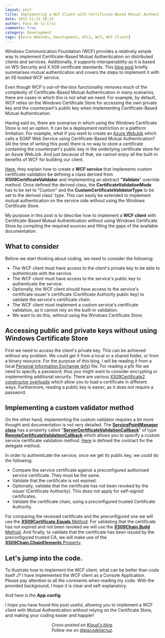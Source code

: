 ```yaml
---
layout: post
title: Implementing a WCF Client with Certificate-Based Mutual Authentication without using Windows Certificate Store
date: 2015-11-23 20:23
author: Paco de la Cruz
comments: true
category: Development
tags: [Azure WebJobs, Development, mTLS, WCF, WCF Client]
---
```


Windows Communication Foundation (WCF) provides a relatively simple way to implement Certificate-Based Mutual Authentication on distributed clients and services. Additionally, it supports interoperability as it is based on WS-Security and X.509 certificate standards. This [blog post](http://blogs.msdn.com/b/bradleycotier/archive/2011/12/14/mutual-authentication-with-a-iis-hosted-wcf-data-service-installed-in-a-workgroup-environment.aspx) briefly summarises mutual authentication and covers the steps to implement it with an IIS hosted WCF service.

Even though WCF's out-of-the-box functionality removes much of the complexity of Certificate-Based Mutual Authentication in many scenarios, there are cases in which this is not what we need. For example, by default, WCF relies on the Windows Certificate Store for accessing the own private key and the counterpart's public key when implementing Certificate-Based Mutual Authentication.

Having said so, there are scenarios in which using the Windows Certificate Store is not an option. It can be a deployment restriction or a platform limitation. For example, what if you want to create an [Azure WebJob](https://azure.microsoft.com/en-us/documentation/articles/websites-webjobs-resources/) which calls a SOAP Web Service using Certificate-Based Mutual Authentication? (At the time of writing this post) there is no way to store a certificate containing the counterpart's public key in the underlying certificate store for an Azure WebJob. And just because of that, we cannot enjoy all the built-in benefits of WCF for building our client.

[Here](https://msdn.microsoft.com/en-us/library/ms733806.aspx), they explain how to create a **WCF service** that implements custom certificate validation be defining a class derived from **X509CertificateValidator** and implementing an abstract "**Validate**" override method. Once defined the derived class, the **CertificateValidationMode** has to be set to "Custom" and the **CustomCertificateValidatorType** to be set to the derived class' type. This can easily be extended to implement mutual authentication on the service side without using the Windows Certificate Store.

My purpose in this post is to describe how to implement a **WCF client** with Certificate-Based Mutual Authentication without using Windows Certificate Store by compiling the required sources and filling the gaps of the available documentation.

What to consider
-----------------

Before we start thinking about coding, we need to consider the following:

- The WCF client must have access to the client's private key to be able to authenticate with the service.
- The WCF client must have access to the service's public key to authenticate the service.
- Optionally, the WCF client should have access to the service's certificate issuer's certificate (Certificate Authority public key) to validate the service's certificate chain.
- The WCF client must implement a custom service's certificate validation, as it cannot rely on the built-in validation.
- We want to do this, without using the Windows Certificate Store.

Accessing public and private keys without using Windows Certificate Store
--------------------------------------------------------------------------

First we need to access the client's private key. This can be achieved without any problem. We could get it from a local or a shared folder, or from a binary resource. For the purpose of this blog, I will be reading it from a local [Personal Information Exchange (pfx)](https://technet.microsoft.com/en-au/library/dd261744.aspx) file. For reading a pfx file we need to specify a password; thus you might want to consider encrypting or implementing additional security. There are various [X509Certificate2 constructor overloads](https://msdn.microsoft.com/en-us/library/system.security.cryptography.x509certificates.x509certificate2.x509certificate2(v=vs.110).aspx) which allow you to load a certificate in different ways. Furthermore, reading a public key is easier, as it does not require a password.

Implementing a custom validator method
--------------------------------------

On the other hand, implementing the custom validator requires a bit more thought and documentation is not very detailed. The [**ServicePointManager**
**class**](https://msdn.microsoft.com/en-us/library/System.Net.ServicePointManager(v=vs.110).aspx) has a property called "[**ServerCertificateValidationCallback**](https://msdn.microsoft.com/en-us/library/system.net.servicepointmanager.servercertificatevalidationcallback(v=vs.110).aspx)" of type [**RemoteCertificateValidationCallback**](https://msdn.microsoft.com/en-us/library/system.net.security.remotecertificatevalidationcallback(v=vs.110).aspx) which allows you to specify a custom service certificate validation method. [Here](https://msdn.microsoft.com/en-us/library/system.net.security.remotecertificatevalidationcallback(v=vs.110).aspx) is defined the contract for the delegate method.

In order to authenticate the service, once we get its public key, we could do the following:

- Compare the service certificate against a preconfigured authorised service certificate. They must be the same.
- Validate that the certificate is not expired.
- Optionally, validate that the certificate has not been revoked by the issuer (Certificate Authority). This does not apply for self-signed certificates.
- Validate the certificate chain, using a preconfigured trusted Certificate Authority.

For comparing the received certificate and the preconfigured one we will use the [**X509Certificate.Equals** Method](https://msdn.microsoft.com/en-us/library/e8ey9k04(v=vs.110).aspx). For validating that the certificate has not expired and not been revoked we will use the [**X509Chain.Build** Method](https://msdn.microsoft.com/en-us/library/system.security.cryptography.x509certificates.x509chain.build(v=vs.110).aspx). And finally, to validate that the certificate has been issued by the preconfigured trusted CA, we will make use of the [**X509Chain.ChainElements** Property](https://msdn.microsoft.com/en-us/library/system.security.cryptography.x509certificates.x509chain.chainelements(v=vs.110).aspx).

Let's jump into the code.
--------------------------

To illustrate how to implement the WCF client, what can be better than code itself J? I have implemented the WCF client as a Console Application. Please pay attention to all the comments when reading my code. With the provided background, I hope it is clear and self-explanatory.

<script src="https://gist.github.com/pacodelacruz/366e841890b68151bb1d.js"></script>

And here is the **App.config**

<script src="https://gist.github.com/pacodelacruz/9d039a5daf9e99615b36.js"></script>

I hope you have found this post useful, allowing you to implement a WCF client with Mutual Authentication without relying on the Certificate Store, and making your coding easier and happier!

<p style="text-align:center;"><em>Cross-posted on <a href="https://blog.kloud.com.au/author/pacodelacruzag/">Kloud's blog</a>.<br/>
Follow me on <a href="https://twitter.com/pacodelacruz" target="_blank" rel="noopener noreferrer">@pacodelacruz</a>.</em></p>